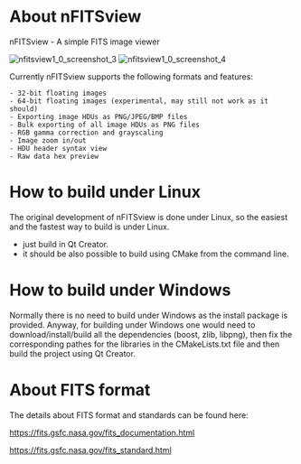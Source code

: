 # About nFITSview
nFITSview - A simple FITS image viewer

![nfitsview1_0_screenshot_3](https://user-images.githubusercontent.com/109148999/178747900-f918513e-dab8-4831-a93a-8ff002db2439.png)
![nfitsview1_0_screenshot_4](https://user-images.githubusercontent.com/109148999/178747932-4fc68cac-f7a2-498c-a251-cb2ecf5f4da0.png)



Currently nFITSview supports the following formats and features:

    - 32-bit floating images
    - 64-bit floating images (experimental, may still not work as it should)
    - Exporting image HDUs as PNG/JPEG/BMP files
    - Bulk exporting of all image HDUs as PNG files
    - RGB gamma correction and grayscaling
    - Image zoom in/out
    - HDU header syntax view
    - Raw data hex preview
    
# How to build under Linux

The original development of nFITSview is done under Linux, so the easiest and the fastest way to build is under Linux.

- just build in Qt Creator. 
- it should be also possible to build using CMake from the command line.

# How to build under Windows

Normally there is no need to build under Windows as the install package is provided. 
Anyway, for building under Windows one would need to download/install/build all the dependencies (boost, zlib, libpng), then fix the
corresponding pathes for the libraries in the CMakeLists.txt file and then build the project using Qt Creator.

# About FITS format

The details about FITS format and standards can be found here:

https://fits.gsfc.nasa.gov/fits_documentation.html

https://fits.gsfc.nasa.gov/fits_standard.html

